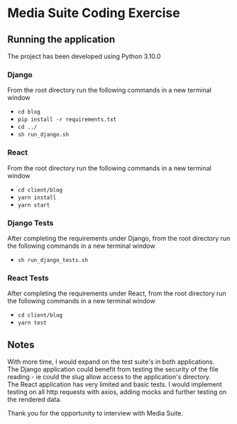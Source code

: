 # Media Suite Coding Exercise


## Running the application
The project has been developed using Python 3.10.0
### Django
From the root directory run the following commands in a new terminal window
* `cd blog`
* `pip install -r requirements.txt`
* `cd ../`
* `sh run_django.sh`

### React
From the root directory run the following commands in a new terminal window
* `cd client/blog`
* `yarn install`
* `yarn start`

### Django Tests
After completing the requirements under Django, from the root directory run the following commands in a new terminal window
* `sh run_django_tests.sh`

### React Tests
After completing the requirements under React, from the root directory run the following commands in a new terminal window
* `cd client/blog`
* `yarn test`

## Notes
With more time, I would expand on the test suite's in both applications.\
The Django application could benefit from testing the security of the file reading - ie could the slug allow access to the application's directory.\
The React application has very limited and basic tests. I would implement testing on all http requests with axios, adding mocks and further testing on the rendered data.

Thank you for the opportunity to interview with Media Suite.